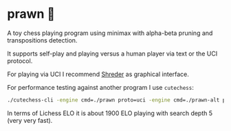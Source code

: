 # prawn 🦐

A toy chess playing program using minimax with alpha-beta pruning and transpositions detection.

It supports self-play and playing versus a human player via text or the UCI protocol.

For playing via UCI I recommend [Shreder](https://www.shredderchess.com/download.html) as graphical interface.

For performance testing against another program I use `cutechess`:

```sh
./cutechess-cli -engine cmd=./prawn proto=uci -engine cmd=./prawn-alt proto=uci -games 10 -each tc=40/60 -debug
```

In terms of Lichess ELO it is about 1900 ELO playing with search depth 5 (very very fast).
